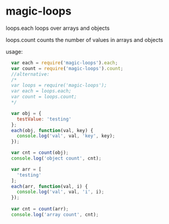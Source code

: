 # magic-loops
loops.each loops over arrays and objects

loops.count counts the number of values in arrays and objects

usage:
```js
  var each = require('magic-loops').each;
  var count = require('magic-loops').count;
  //alternative:
  /*
  var loops = require('magic-loops');
  var each = loops.each;
  var count = loops.count;
  */

  var obj = {
    testValue: 'testing'
  };
  each(obj, function(val, key) {
    console.log('val', val, 'key', key);
  });

  var cnt = count(obj);
  console.log('object count', cnt);

  var arr = [
    'testing'
  ];
  each(arr, function(val, i) {
    console.log('val', val, 'i', i);
  });
  
  var cnt = count(arr);
  console.log('array count', cnt);
```
